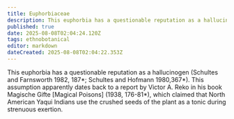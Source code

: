 ```yaml
---
title: Euphorbiaceae
description: This euphorbia has a questionable reputation as a hallucinogen (Schultes and Farnsworth 1982, 187; Schultes and Hofmann 1980,367).
published: true
date: 2025-08-08T02:04:24.120Z
tags: ethnobotanical
editor: markdown
dateCreated: 2025-08-08T02:04:22.353Z
---
```


This euphorbia has a questionable reputation as a hallucinogen (Schultes and Farnsworth 1982, 187*; Schultes and Hofmann 1980,367*). This assumption apparently dates back to a report by Victor A. Reko in his book Magische Gifte [Magical Poisons] (1938, 176-81*), which claimed that North American Yaqui Indians use the crushed seeds of the plant as a tonic during strenuous exertion.